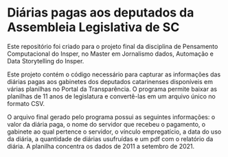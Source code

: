 # Diárias pagas aos deputados da Assembleia Legislativa de SC

Este repositório foi criado para o projeto final da disciplina de Pensamento Computacional do Insper, no Master em Jornalismo dados, Automação e Data Storytelling do Insper.  

Este projeto contém o código necessário para capturar as informações das diárias pagas aos gabinetes dos deputados catarinenses disponíveis em várias planilhas no Portal da Transparência. O programa permite baixar as planilhas de 11 anos de legislatura e convertê-las em um arquivo único no formato CSV.

O arquivo final gerado pelo programa possui as seguintes informações: o valor da diária paga, o nome do servidor que recebeu o pagamento, o gabinete ao qual pertence o servidor, o vínculo empregatício, a data do uso da diária, a quantidade de diárias usufruídas e um pdf com o relatório da diária. A planilha concentra os dados de 2011 a setembro de 2021.
